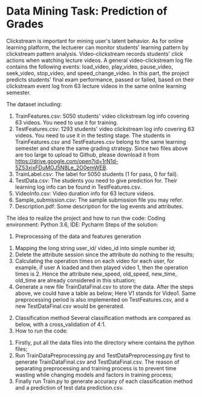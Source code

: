 # Data Mining Task: Prediction of Grades
Clickstream is important for mining user's latent behavior. As for online learning platform, the lectuerer can monitor students' learning pattern by clickstream pattern analysis. Video-clickstream records students' click actions when watching lecture videos. A general video-clickstream log file contains the following events: load_video, play_video, pause_video, seek_video, stop_video, and speed_change_video.
In this part, the project predicts students' final exam performance, passed or failed, based on their clickstream event log from 63 lecture videos in the same online learning semester.

The dataset including:
1. TrainFeatures.csv: 5050 students' video clickstream log info covering 63 videos. You need to use it for training.
2. TestFeatures.csv: 1293 students' video clickstream log info covering 63 videos. You need to use it in the testing stage. The students in TrainFeatures.csv and TestFeatures.csv belong to the same learning semester and share the same grading strategy. Since two files above are too large to upload to Github, please download it from https://drive.google.com/open?id=1rN1d-5Z53xjxFDuMOJ5N8Le_2O0emWEB.
3. TrainLabel.csv: The label for 5050 students (1 for pass, 0 for fail).
4. TestData.csv: The students you need to give prediction for. Their learning log info can be found in TestFeatures.csv.
5. VideoInfo.csv: Video duration info for 63 lecture videos.
6. Sample_submission.csv: The sample submission file you may refer.
7. Description.pdf: Some description for the log events and attributes.

The idea to realize the project and how to run thw code:
Coding environment: Python 3.6, IDE: Pycharm
Steps of the solution:
1.  Preprocessing of the data and features generation
1)  Mapping the long string user_id/ video_id into simple number id;
2)  Delete the attribute session since the attribute do nothing to the results;
3)  Calculating the operation times on each video for each user, for example, if user A loaded and then played video 1, then the operation times is 2. Hence the attribute new_speed, old_speed, new_time, old_time are already considered in this situation;
4) Generate a new file TrainDataFinal.csv to store the data.
After the steps above, we could have a table as below; Here V1 stands for Video1. Same preprocessing period is also implemented on TestFeatures.csv, and a new TestDataFinal.csv would be generated. 
2. Classification method
Several classification methods are compared as below, with a cross_validation of 4:1.
3. How to run the code:
1) Firstly, put all the data files into the directory where contains the python files;
2) Run TrainDataPreprocessing.py and TestDataPreprocessing.py first to
generate TrainDataFinal.csv and TestDataFinal.csv. The reason of separating preprocessing and training process is to prevent time wasting while changing models and factors in training process;
3) Finally run Train.py to generate accuracy of each classification method and a prediction of test data prediction.csv.
